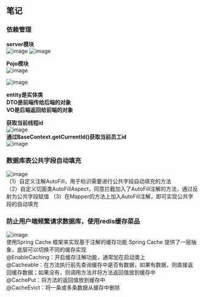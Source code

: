 ## 笔记
### 依赖管理
**server模块**  
![image](https://github.com/user-attachments/assets/19fa0154-6534-4839-9bfa-4f64b462ebb6)
![image](https://github.com/user-attachments/assets/0369aab3-e7fc-4ae7-bd01-2125485316f7)

**Pojo模块**  
![image](https://github.com/user-attachments/assets/a41b256e-9d57-4cb8-8442-f1c980931711)  

 
![image](https://github.com/user-attachments/assets/16b1fae4-6481-475d-994b-6560cda62a9a)

**entity是实体类  
DTO是前端传给后端的对象  
VO是后端返回给前端的对象**  

**获取当前线程id**  
![image](https://github.com/user-attachments/assets/f5742bec-dcd9-462b-a3c0-a56028abc535)  
**通过BaseContext.getCurrentId()获取当前员工id**  
![image](https://github.com/user-attachments/assets/3fc43cd6-d4f5-4f69-9bb4-0bba5cd6a428)

### 数据库表公共字段自动填充  
![image](https://github.com/user-attachments/assets/03e2855e-2c32-47db-9c39-0ac9a8faa1e6)  
（1）自定义注解AutoFill，用于标识需要进行公共字段自动填充的方法  
（2）自定义切面类AutoFillAspect，同意拦截加入了AutoFill注解的方法，通过反射为公共字段赋值
（3）在Mapper的方法上加入AutoFill注解，即可实现公共字段的自动填充

### 防止用户端频繁请求数据库，使用redis缓存菜品  
![image](https://github.com/user-attachments/assets/993a2e19-f9d0-4fe1-b264-0e71bf7e5785)  
使用Spring Cache 框架来实现基于注解的缓存功能
Spring Cache 提供了一层抽象，底层可以切换不同的缓存实现  
@EnableCaching：开启缓存注解功能，通常加在启动类上   
@Cacheable：在方法执行前先查询缓存中是否有数据，如果有数据，则直接返回缓存数据；如果没有，则调用方法并将方法返回值放到缓存中  
@CachePut：将方法的返回值放到缓存中  
@CacheEvict：将一条或多条数据从缓存中删除  









